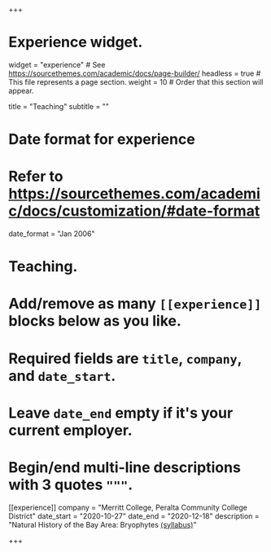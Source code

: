 +++
# Experience widget.
widget = "experience"  # See https://sourcethemes.com/academic/docs/page-builder/
headless = true  # This file represents a page section.
weight = 10  # Order that this section will appear.

title = "Teaching"
subtitle = ""

# Date format for experience
#   Refer to https://sourcethemes.com/academic/docs/customization/#date-format
date_format = "Jan 2006"

# Teaching.
#   Add/remove as many `[[experience]]` blocks below as you like.
#   Required fields are `title`, `company`, and `date_start`.
#   Leave `date_end` empty if it's your current employer.
#   Begin/end multi-line descriptions with 3 quotes `"""`.

[[experience]]
  company = "Merritt College, Peralta Community College District"
  date_start = "2020-10-27"
  date_end = "2020-12-18"
  description = "Natural History of the Bay Area: Bryophytes [(syllabus)](https://drive.google.com/file/d/1A7dGYxRTLuyIe_QOVuEY-WOFt1iH87-N/view)"

+++
